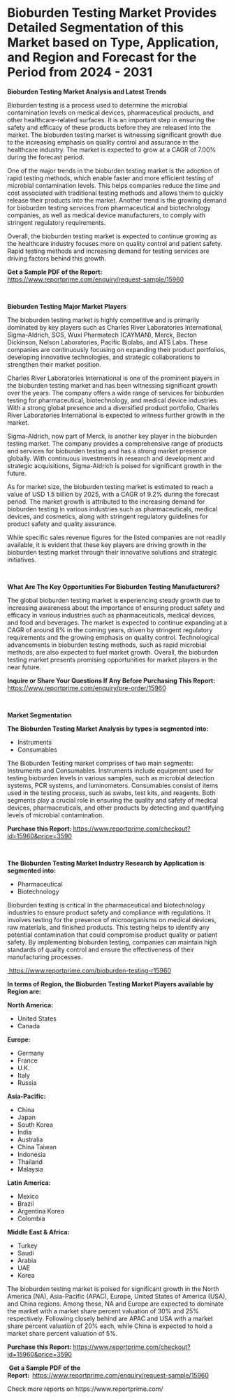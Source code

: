 <p><h1>Bioburden Testing Market Provides Detailed Segmentation of this Market based on Type, Application, and Region and Forecast for the Period from 2024 - 2031</h1></p><p><strong>Bioburden Testing Market Analysis and Latest Trends</strong></p>
<p><p>Bioburden testing is a process used to determine the microbial contamination levels on medical devices, pharmaceutical products, and other healthcare-related surfaces. It is an important step in ensuring the safety and efficacy of these products before they are released into the market. The bioburden testing market is witnessing significant growth due to the increasing emphasis on quality control and assurance in the healthcare industry. The market is expected to grow at a CAGR of 7.00% during the forecast period.</p><p>One of the major trends in the bioburden testing market is the adoption of rapid testing methods, which enable faster and more efficient testing of microbial contamination levels. This helps companies reduce the time and cost associated with traditional testing methods and allows them to quickly release their products into the market. Another trend is the growing demand for bioburden testing services from pharmaceutical and biotechnology companies, as well as medical device manufacturers, to comply with stringent regulatory requirements.</p><p>Overall, the bioburden testing market is expected to continue growing as the healthcare industry focuses more on quality control and patient safety. Rapid testing methods and increasing demand for testing services are driving factors behind this growth.</p></p>
<p><strong>Get a Sample PDF of the Report:&nbsp;</strong> <a href="https://www.reportprime.com/enquiry/request-sample/15960">https://www.reportprime.com/enquiry/request-sample/15960</a></p>
<p>&nbsp;</p>
<p><strong>Bioburden Testing Major Market Players</strong></p>
<p><p>The bioburden testing market is highly competitive and is primarily dominated by key players such as Charles River Laboratories International, Sigma-Aldrich, SGS, Wuxi Pharmatech (CAYMAN), Merck, Becton Dickinson, Nelson Laboratories, Pacific Biolabs, and ATS Labs. These companies are continuously focusing on expanding their product portfolios, developing innovative technologies, and strategic collaborations to strengthen their market position.</p><p>Charles River Laboratories International is one of the prominent players in the bioburden testing market and has been witnessing significant growth over the years. The company offers a wide range of services for bioburden testing for pharmaceutical, biotechnology, and medical device industries. With a strong global presence and a diversified product portfolio, Charles River Laboratories International is expected to witness further growth in the market.</p><p>Sigma-Aldrich, now part of Merck, is another key player in the bioburden testing market. The company provides a comprehensive range of products and services for bioburden testing and has a strong market presence globally. With continuous investments in research and development and strategic acquisitions, Sigma-Aldrich is poised for significant growth in the future.</p><p>As for market size, the bioburden testing market is estimated to reach a value of USD 1.5 billion by 2025, with a CAGR of 9.2% during the forecast period. The market growth is attributed to the increasing demand for bioburden testing in various industries such as pharmaceuticals, medical devices, and cosmetics, along with stringent regulatory guidelines for product safety and quality assurance.</p><p>While specific sales revenue figures for the listed companies are not readily available, it is evident that these key players are driving growth in the bioburden testing market through their innovative solutions and strategic initiatives.</p></p>
<p>&nbsp;</p>
<p><strong>What Are The Key Opportunities For Bioburden Testing Manufacturers?</strong></p>
<p><p>The global bioburden testing market is experiencing steady growth due to increasing awareness about the importance of ensuring product safety and efficacy in various industries such as pharmaceuticals, medical devices, and food and beverages. The market is expected to continue expanding at a CAGR of around 8% in the coming years, driven by stringent regulatory requirements and the growing emphasis on quality control. Technological advancements in bioburden testing methods, such as rapid microbial methods, are also expected to fuel market growth. Overall, the bioburden testing market presents promising opportunities for market players in the near future.</p></p>
<p><strong>Inquire or Share Your Questions If Any Before Purchasing This Report:</strong> <a href="https://www.reportprime.com/enquiry/pre-order/15960">https://www.reportprime.com/enquiry/pre-order/15960</a></p>
<p>&nbsp;</p>
<p><strong>Market Segmentation</strong></p>
<p><strong>The Bioburden Testing Market Analysis by types is segmented into:</strong></p>
<p><ul><li>Instruments</li><li>Consumables</li></ul></p>
<p><p>The Bioburden Testing market comprises of two main segments: Instruments and Consumables. Instruments include equipment used for testing bioburden levels in various samples, such as microbial detection systems, PCR systems, and luminometers. Consumables consist of items used in the testing process, such as swabs, test kits, and reagents. Both segments play a crucial role in ensuring the quality and safety of medical devices, pharmaceuticals, and other products by detecting and quantifying levels of microbial contamination.</p></p>
<p><strong>Purchase this Report:&nbsp;</strong><a href="https://www.reportprime.com/checkout?id=15960&price=3590">https://www.reportprime.com/checkout?id=15960&price=3590</a></p>
<p>&nbsp;</p>
<p><strong>The Bioburden Testing Market Industry Research by Application is segmented into:</strong></p>
<p><ul><li>Pharmaceutical</li><li>Biotechnology</li></ul></p>
<p><p>Bioburden testing is critical in the pharmaceutical and biotechnology industries to ensure product safety and compliance with regulations. It involves testing for the presence of microorganisms on medical devices, raw materials, and finished products. This testing helps to identify any potential contamination that could compromise product quality or patient safety. By implementing bioburden testing, companies can maintain high standards of quality control and ensure the effectiveness of their manufacturing processes.</p></p>
<p><a href="https://www.reportprime.com/bioburden-testing-r15960">&nbsp;https://www.reportprime.com/bioburden-testing-r15960</a></p>
<p><strong>In terms of Region, the Bioburden Testing Market Players available by Region are:</strong></p>
<p>
    <p> <strong> North America: </strong>
        <ul>
            <li>United States</li>
            <li>Canada</li>
        </ul>
        </p> 
    <p> <strong> Europe: </strong>
        <ul>
            <li>Germany</li>
            <li>France</li>
            <li>U.K.</li>
            <li>Italy</li>
            <li>Russia</li>
        </ul>
        </p> 
    <p> <strong> Asia-Pacific: </strong>
        <ul>
            <li>China</li>
            <li>Japan</li>
            <li>South Korea</li>
            <li>India</li>
            <li>Australia</li>
            <li>China Taiwan</li>
            <li>Indonesia</li>
            <li>Thailand</li>
            <li>Malaysia</li>
        </ul>
        </p> 
    <p> <strong> Latin America: </strong>
        <ul>
            <li>Mexico</li>
            <li>Brazil</li>
            <li>Argentina Korea</li>
            <li>Colombia</li>
        </ul>
        </p> 
    <p> <strong> Middle East & Africa: </strong>
        <ul>
            <li>Turkey</li>
            <li>Saudi</li>
            <li>Arabia</li>
            <li>UAE</li>
            <li>Korea</li>
        </ul>
    </p>
    </p>
<p><p>The bioburden testing market is poised for significant growth in the North America (NA), Asia-Pacific (APAC), Europe, United States of America (USA), and China regions. Among these, NA and Europe are expected to dominate the market with a market share percent valuation of 30% and 25% respectively. Following closely behind are APAC and USA with a market share percent valuation of 20% each, while China is expected to hold a market share percent valuation of 5%.</p></p>
<p><strong>Purchase this Report: </strong><a href="https://www.reportprime.com/checkout?id=15960&price=3590">https://www.reportprime.com/checkout?id=15960&price=3590</a></p>
<p>&nbsp;<strong>Get a Sample PDF of the Report:&nbsp;&nbsp;</strong><a href="https://www.reportprime.com/enquiry/request-sample/15960">https://www.reportprime.com/enquiry/request-sample/15960</a></p>
<p><strong></strong></p>
<p>Check more reports on https://www.reportprime.com/</p>